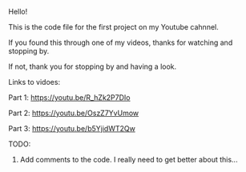 Hello!

This is the code file for the first project on my Youtube cahnnel.

If you found this through one of my videos, thanks for watching and stopping by.

If not, thank you for stopping by and having a look.

Links to vidoes:

Part 1: https://youtu.be/R_hZk2P7DIo

Part 2: https://youtu.be/OszZ7YvUmow

Part 3: https://youtu.be/b5YjidWT2Qw

TODO:

1. Add comments to the code. I really need to get better about this...
